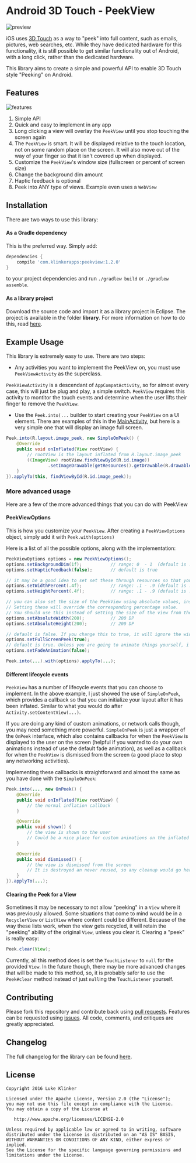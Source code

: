 # Android 3D Touch - PeekView

![preview](preview.gif)

iOS uses [3D Touch](http://www.apple.com/iphone-6s/3d-touch/) as a way to "peek" into full content, such as emails, pictures, web searches, etc. While they have dedicated hardware for this functionality, it is still possible to get similar functionality out of Android, with a long click, rather than the dedicated hardware.

This library aims to create a simple and powerful API to enable 3D Touch style "Peeking" on Android.

## Features

![features](features.gif)

1. Simple API
2. Quick and easy to implement in any app
3. Long clicking a view will overlay the `PeekView` until you stop touching the screen again
4. The `PeekView` is smart. It will be displayed relative to the touch location, not on some random place on the screen. It will also move out of the way of your finger so that it isn't covered up when displayed.
5. Customize the `PeekView`'s window size (fullscreen or percent of screen size)
6. Change the background dim amount
7. Haptic feedback is optional
8. Peek into ANY type of views. Example even uses a `WebView`

## Installation

There are two ways to use this library:

#### As a Gradle dependency

This is the preferred way. Simply add:

```groovy
dependencies {
    compile 'com.klinkerapps:peekview:1.2.0'
}
```

to your project dependencies and run `./gradlew build` or `./gradlew assemble`.

#### As a library project

Download the source code and import it as a library project in Eclipse. The project is available in the folder **library**. For more information on how to do this, read [here](http://developer.android.com/tools/projects/index.html#LibraryProjects).

## Example Usage

This library is extremely easy to use. There are two steps:

- Any activities you want to implement the PeekView on, you must use `PeekViewActivity` as the superclass.

`PeekViewActivity` is a descendant of `AppCompatActivity`, so for almost every case, this will just be plug and play, a simple switch. `PeekView` requires this activity to montitor the touch events and determine when the user lifts their finger to remove the `PeekView`.

- Use the `Peek.into(...` builder to start creating your `PeekView` on a UI element. There are examples of this in the [MainActivity](https://github.com/klinker24/Android-3DTouch-PeekView/blob/master/example/src/main/java/com/klinker/android/peekview_example/MainActivity.java), but here is a very simple one that will display an image full screen.

```java
Peek.into(R.layout.image_peek, new SimpleOnPeek() {
    @Override
    public void onInflated(View rootView) {
        // rootView is the layout inflated from R.layout.image_peek
        ((ImageView) rootView.findViewById(R.id.image))
                .setImageDrawable(getResources().getDrawable(R.drawable.klinker_apps));
    }
}).applyTo(this, findViewById(R.id.image_peek));
```

### More advanced usage

Here are a few of the more advanced things that you can do with PeekView

#### PeekViewOptions

This is how you customize your `PeekView`. After creating a `PeekViewOptions` object, simply add it with `Peek.with(options)`

Here is a list of all the possible options, along with the implementation:

```java
PeekViewOptions options = new PeekViewOptions();
options.setBackgroundDim(1f);           // range: 0  - 1  (default is .6)
options.setHapticFeedback(false);       // default is true

// it may be a good idea to set set these through resources so that you can use different options based on screen size and orientation
options.setWidthPercent(.4f);           // range: .1 - .9 (default is .6)
options.setHeightPercent(.4f);          // range: .1 - .9 (default is .5)

// you can also set the size of the PeekView using absolute values, instead of percentages. 
// Setting these will override the corresponding percentage value.
// You should use this instead of setting the size of the view from the layout resources, as those get overridden.
options.setAbsoluteWidth(200);          // 200 DP
options.setAbsoluteHeight(200);         // 200 DP

// default is false. If you change this to true, it will ignore the width and height percentages you set.
options.setFullScreenPeek(true); 
// default is true. Unless you are going to animate things yourself, i recommend leaving this as true.
options.setFadeAnimation(false);

Peek.into(...).with(options).applyTo(...);
```

#### Different lifecycle events

`PeekView` has a number of lifecycle events that you can choose to implement. In the above example, I just showed the use of `SimpleOnPeek`, which provides a callback so that you can initialize your layout after it has been inflated. Similar to what you would do after `Activity.setContentView(...)`. 

If you are doing any kind of custom animations, or network calls though, you may need something more powerful. `SimpleOnPeek` is just a wrapper of the `OnPeek` interface, which also contains callbacks for when the `PeekView` is displayed to the user on the screen (helpful if you wanted to do your own animations instead of use the default fade animation), as well as a callback for when the `PeekView` is dismissed from the screen (a good place to stop any networking activities).

Implementing these callbacks is straightforward and almost the same as you have done with the `SimpleOnPeek`: 

```java
Peek.into(..., new OnPeek() {
    @Override
    public void onInflated(View rootView) {
        // the normal inflation callback
    }

    @Override
    public void shown() {
        // the view is shown to the user
        // Could be a nice place for custom animations on the inflated view
    }

    @Override
    public void dismissed() {
        // the view is dismissed from the screen
        // It is destroyed an never reused, so any cleanup would go here
    }
}).applyTo(...);
```

#### Clearing the Peek for a View

Sometimes it may be necessary to not allow "peeking" in a `View` where it was previously allowed. Some situations that come to mind would be in a `RecyclerView` or `ListView` where content could be different. Because of the way these lists work, when the view gets recycled, it will retain the "peeking" ability of the original `View`, unless you clear it. Clearing a "peek" is really easy:

```java
Peek.clear(View);
```

Currently, all this method does is set the `TouchListener` to `null` for the provided `View`. In the future though, there may be more advanced changes that will be made to this method, so, it is probably safer to use the `Peek#clear` method instead of just `null`ing the `TouchListener` yourself.

## Contributing

Please fork this repository and contribute back using [pull requests](https://github.com/klinker24/Android-3DTouch-PeekView/pulls). Features can be requested using [issues](https://github.com/klinker24/Android-3DTouch-PeekView/issues). All code, comments, and critiques are greatly appreciated.

## Changelog

The full changelog for the library can be found [here](https://github.com/klinker24/Android-3DTouch-PeekView/blob/master/changelog.md).


## License

    Copyright 2016 Luke Klinker

    Licensed under the Apache License, Version 2.0 (the "License");
    you may not use this file except in compliance with the License.
    You may obtain a copy of the License at

       http://www.apache.org/licenses/LICENSE-2.0

    Unless required by applicable law or agreed to in writing, software
    distributed under the License is distributed on an "AS IS" BASIS,
    WITHOUT WARRANTIES OR CONDITIONS OF ANY KIND, either express or implied.
    See the License for the specific language governing permissions and
    limitations under the License.

